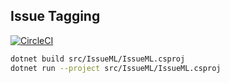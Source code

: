## Issue Tagging

[![CircleCI](https://circleci.com/gh/i-bcircle/issue-tagging.svg?style=svg)](https://circleci.com/gh/i-bcircle/issue-tagging)

```bash
dotnet build src/IssueML/IssueML.csproj
dotnet run --project src/IssueML/IssueML.csproj
```
